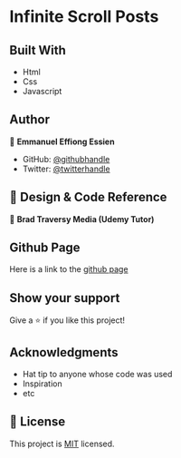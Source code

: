 # Infinite Scroll Posts

## Built With

- Html
- Css
- Javascript

## Author

👤 **Emmanuel Effiong Essien**

- GitHub: [@githubhandle](https://github.com/ehma90)
- Twitter: [@twitterhandle](https://twitter.com/ehma_essien)


## 🤝  Design & Code Reference

👤 **Brad Traversy Media (Udemy Tutor)**

## Github Page

Here is a link to the [github page]() 

## Show your support

Give a ⭐ if you like this project!

## Acknowledgments

- Hat tip to anyone whose code was used
- Inspiration
- etc

## 📝 License

This project is [MIT](./MIT.md) licensed.